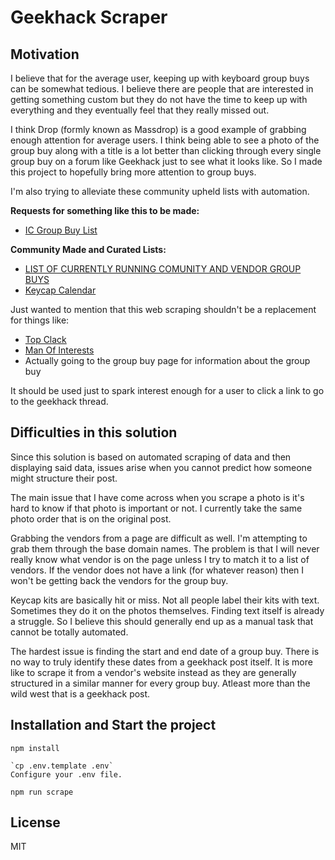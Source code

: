 # Geekhack Scraper

## Motivation

I believe that for the average user, keeping up with keyboard group buys can be somewhat tedious. I believe there are people that are interested in getting something custom but they do not have the time to keep up with everything and they eventually feel that they really missed out.

I think Drop (formly known as Massdrop) is a good example of grabbing enough attention for average users. I think being able to see a photo of the group buy along with a title is a lot better than clicking through every single group buy on a forum like Geekhack just to see what it looks like. So I made this project to hopefully bring more attention to group buys.

I'm also trying to alleviate these community upheld lists with automation.

**Requests for something like this to be made:**

- [IC Group Buy List](https://old.reddit.com/r/MechanicalKeyboards/comments/bmdtlo/ic_group_buy_list/)

**Community Made and Curated Lists:**

- [LIST OF CURRENTLY RUNNING COMUNITY AND VENDOR GROUP BUYS](https://geekhack.org/index.php?topic=57761.0)
- [Keycap Calendar](http://keycaplendar.com/)

Just wanted to mention that this web scraping shouldn't be a replacement for things like:

- [Top Clack](https://www.youtube.com/c/topclack)
- [Man Of Interests](https://youtube.com/manofinterests)
- Actually going to the group buy page for information about the group buy

It should be used just to spark interest enough for a user to click a link to go to the geekhack thread.

## Difficulties in this solution

Since this solution is based on automated scraping of data and then displaying said data, issues arise when you cannot predict how someone might structure their post.

The main issue that I have come across when you scrape a photo is it's hard to know if that photo is important or not. I currently take the same photo order that is on the original post.

Grabbing the vendors from a page are difficult as well. I'm attempting to grab them through the base domain names. The problem is that I will never really know what vendor is on the page unless I try to match it to a list of vendors. If the vendor does not have a link (for whatever reason) then I won't be getting back the vendors for the group buy.

Keycap kits are basically hit or miss. Not all people label their kits with text. Sometimes they do it on the photos themselves. Finding text itself is already a struggle. So I believe this should generally end up as a manual task that cannot be totally automated.

The hardest issue is finding the start and end date of a group buy. There is no way to truly identify these dates from a geekhack post itself. It is more like to scrape it from a vendor's website instead as they are generally structured in a similar manner for every group buy. Atleast more than the wild west that is a geekhack post.

## Installation and Start the project

```
npm install

`cp .env.template .env`
Configure your .env file.

npm run scrape
```

## License

MIT
